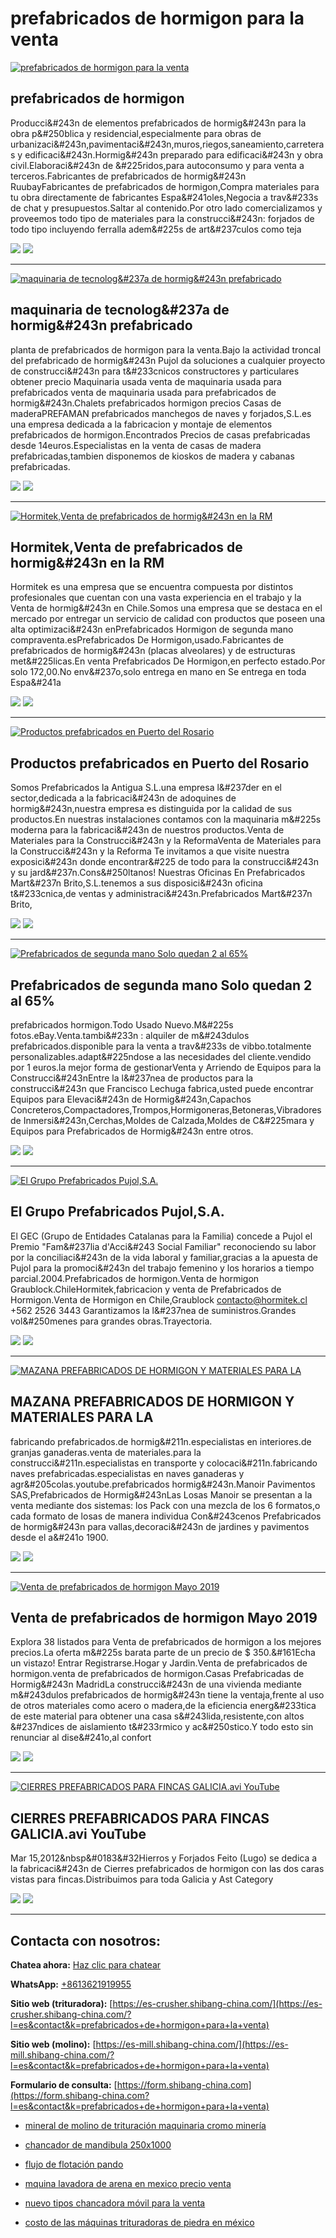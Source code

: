 # prefabricados de hormigon para la venta

<a href="https://swt.shibang-china.com/?l=es&img&k=prefabricados+de+hormigon+para+la+venta" target="_blank">![prefabricados de hormigon para la venta](http://static.shibang-china.com/all-800x300/396.jpg)</a>

## prefabricados de hormigon
Producci&#243n de elementos prefabricados de hormig&#243n para la obra p&#250blica y residencial,especialmente para obras de urbanizaci&#243n,pavimentaci&#243n,muros,riegos,saneamiento,carreteras y edificaci&#243n.Hormig&#243n preparado para edificaci&#243n y obra civil.Elaboraci&#243n de &#225ridos,para autoconsumo y para venta a terceros.Fabricantes de prefabricados de hormig&#243n RuubayFabricantes de prefabricados de hormigon,Compra materiales para tu obra directamente de fabricantes Espa&#241oles,Negocia a trav&#233s de chat y presupuestos.Saltar al contenido.Por otro lado comercializamos y proveemos todo tipo de materiales para la construcci&#243n: forjados de todo tipo incluyendo ferralla adem&#225s de art&#237culos como teja


<a href="https://whatsapp.shibangsoft.com/WhatsApp.php" target="_blank" title="WhatsApp">![](http://static.shibang-china.com/icon/whatsapp.png)</a> <a href="https://swt.shibang-china.com/?l=es&icon&k=prefabricados+de+hormigon+para+la+venta" target="_blank">![](http://static.shibang-china.com/icon/chat-es.png)</a>

---

<a href="https://swt.shibang-china.com/?l=es&img&k=prefabricados+de+hormigon+para+la+venta" target="_blank">![maquinaria de tecnolog&#237a de hormig&#243n prefabricado](http://static.shibang-china.com/all-800x300/866.jpg)</a>

## maquinaria de tecnolog&#237a de hormig&#243n prefabricado
planta de prefabricados de hormigon para la venta.Bajo la actividad troncal del prefabricado de hormig&#243n Pujol da soluciones a cualquier proyecto de construcci&#243n para t&#233cnicos constructores y particulares obtener precio Maquinaria usada venta de maquinaria usada para prefabricados venta de maquinaria usada para prefabricados de hormig&#243n.Chalets prefabricados hormigon precios Casas de maderaPREFAMAN prefabricados manchegos de naves y forjados,S.L.es una empresa dedicada a la fabricacion y montaje de elementos prefabricados de hormigon.Encontrados Precios de casas prefabricadas desde 14euros.Especialistas en la venta de casas de madera prefabricadas,tambien disponemos de kioskos de madera y cabanas prefabricadas.


<a href="https://whatsapp.shibangsoft.com/WhatsApp.php" target="_blank" title="WhatsApp">![](http://static.shibang-china.com/icon/whatsapp.png)</a> <a href="https://swt.shibang-china.com/?l=es&icon&k=prefabricados+de+hormigon+para+la+venta" target="_blank">![](http://static.shibang-china.com/icon/chat-es.png)</a>

---

<a href="https://swt.shibang-china.com/?l=es&img&k=prefabricados+de+hormigon+para+la+venta" target="_blank">![Hormitek,Venta de prefabricados de hormig&#243n en la RM](http://static.shibang-china.com/all-800x300/412.jpg)</a>

## Hormitek,Venta de prefabricados de hormig&#243n en la RM
Hormitek es una empresa que se encuentra compuesta por distintos profesionales que cuentan con una vasta experiencia en el trabajo y la Venta de hormig&#243n en Chile.Somos una empresa que se destaca en el mercado por entregar un servicio de calidad con productos que poseen una alta optimizaci&#243n enPrefabricados Hormigon de segunda mano compraventa.esPrefabricados De Hormigon,usado.Fabricantes de prefabricados de hormig&#243n (placas alveolares) y de estructuras met&#225licas.En venta Prefabricados De Hormigon,en perfecto estado.Por solo 172,00.No env&#237o,solo entrega en mano en Se entrega en toda Espa&#241a


<a href="https://whatsapp.shibangsoft.com/WhatsApp.php" target="_blank" title="WhatsApp">![](http://static.shibang-china.com/icon/whatsapp.png)</a> <a href="https://swt.shibang-china.com/?l=es&icon&k=prefabricados+de+hormigon+para+la+venta" target="_blank">![](http://static.shibang-china.com/icon/chat-es.png)</a>

---

<a href="https://swt.shibang-china.com/?l=es&img&k=prefabricados+de+hormigon+para+la+venta" target="_blank">![Productos prefabricados en Puerto del Rosario](http://static.shibang-china.com/all-800x300/515.jpg)</a>

## Productos prefabricados en Puerto del Rosario
Somos Prefabricados la Antigua S.L.una empresa l&#237der en el sector,dedicada a la fabricaci&#243n de adoquines de hormig&#243n,nuestra empresa es distinguida por la calidad de sus productos.En nuestras instalaciones contamos con la maquinaria m&#225s moderna para la fabricaci&#243n de nuestros productos.Venta de Materiales para la Construcci&#243n y la ReformaVenta de Materiales para la Construcci&#243n y la Reforma Te invitamos a que visite nuestra exposici&#243n donde encontrar&#225 de todo para la construcci&#243n y su jard&#237n.Cons&#250ltanos! Nuestras Oficinas En Prefabricados Mart&#237n Brito,S.L.tenemos a sus disposici&#243n oficina t&#233cnica,de ventas y administraci&#243n.Prefabricados Mart&#237n Brito,


<a href="https://whatsapp.shibangsoft.com/WhatsApp.php" target="_blank" title="WhatsApp">![](http://static.shibang-china.com/icon/whatsapp.png)</a> <a href="https://swt.shibang-china.com/?l=es&icon&k=prefabricados+de+hormigon+para+la+venta" target="_blank">![](http://static.shibang-china.com/icon/chat-es.png)</a>

---

<a href="https://swt.shibang-china.com/?l=es&img&k=prefabricados+de+hormigon+para+la+venta" target="_blank">![Prefabricados de segunda mano Solo quedan 2 al 65%](http://static.shibang-china.com/all-800x300/234.jpg)</a>

## Prefabricados de segunda mano Solo quedan 2 al 65%
prefabricados hormigon.Todo Usado Nuevo.M&#225s fotos.eBay.Venta.tambi&#233n : alquiler de m&#243dulos prefabricados.disponible para la venta a trav&#233s de vibbo.totalmente personalizables.adapt&#225ndose a las necesidades del cliente.vendido por 1 euros.la mejor forma de gestionarVenta y Arriendo de Equipos para la Construcci&#243nEntre la l&#237nea de productos para la construcci&#243n que Francisco Lechuga fabrica,usted puede encontrar Equipos para Elevaci&#243n de Hormig&#243n,Capachos Concreteros,Compactadores,Trompos,Hormigoneras,Betoneras,Vibradores de Inmersi&#243n,Cerchas,Moldes de Calzada,Moldes de C&#225mara y Equipos para Prefabricados de Hormig&#243n entre otros.


<a href="https://whatsapp.shibangsoft.com/WhatsApp.php" target="_blank" title="WhatsApp">![](http://static.shibang-china.com/icon/whatsapp.png)</a> <a href="https://swt.shibang-china.com/?l=es&icon&k=prefabricados+de+hormigon+para+la+venta" target="_blank">![](http://static.shibang-china.com/icon/chat-es.png)</a>

---

<a href="https://swt.shibang-china.com/?l=es&img&k=prefabricados+de+hormigon+para+la+venta" target="_blank">![El Grupo Prefabricados Pujol,S.A.](http://static.shibang-china.com/all-800x300/25.jpg)</a>

## El Grupo Prefabricados Pujol,S.A.
El GEC (Grupo de Entidades Catalanas para la Familia) concede a Pujol el Premio "Fam&#237lia d'Acci&#243 Social Familiar" reconociendo su labor por la conciliaci&#243n de la vida laboral y familiar,gracias a la apuesta de Pujol para la promoci&#243n del trabajo femenino y los horarios a tiempo parcial.2004.Prefabricados de hormigon.Venta de hormigon Graublock.ChileHormitek,fabricacion y venta de Prefabricados de Hormigon.Venta de Hormigon en Chile,Graublock contacto@hormitek.cl +562 2526 3443 Garantizamos la l&#237nea de suministros.Grandes vol&#250menes para grandes obras.Trayectoria.


<a href="https://whatsapp.shibangsoft.com/WhatsApp.php" target="_blank" title="WhatsApp">![](http://static.shibang-china.com/icon/whatsapp.png)</a> <a href="https://swt.shibang-china.com/?l=es&icon&k=prefabricados+de+hormigon+para+la+venta" target="_blank">![](http://static.shibang-china.com/icon/chat-es.png)</a>

---

<a href="https://swt.shibang-china.com/?l=es&img&k=prefabricados+de+hormigon+para+la+venta" target="_blank">![MAZANA PREFABRICADOS DE HORMIGON Y MATERIALES PARA LA](http://static.shibang-china.com/all-800x300/1305.jpg)</a>

## MAZANA PREFABRICADOS DE HORMIGON Y MATERIALES PARA LA
fabricando prefabricados.de hormig&#211n.especialistas en interiores.de granjas ganaderas.venta de materiales.para la construcci&#211n.especialistas en transporte y colocaci&#211n.fabricando naves prefabricadas.especialistas en naves ganaderas y agr&#205colas.youtube.prefabricados hormig&#243n.Manoir Pavimentos SAS,Prefabricados de Hormig&#243nLas Losas Manoir se presentan a la venta mediante dos sistemas: los Pack con una mezcla de los 6 formatos,o cada formato de losas de manera individua Con&#243cenos Prefabricados de hormig&#243n para vallas,decoraci&#243n de jardines y pavimentos desde el a&#241o 1900.


<a href="https://whatsapp.shibangsoft.com/WhatsApp.php" target="_blank" title="WhatsApp">![](http://static.shibang-china.com/icon/whatsapp.png)</a> <a href="https://swt.shibang-china.com/?l=es&icon&k=prefabricados+de+hormigon+para+la+venta" target="_blank">![](http://static.shibang-china.com/icon/chat-es.png)</a>

---

<a href="https://swt.shibang-china.com/?l=es&img&k=prefabricados+de+hormigon+para+la+venta" target="_blank">![Venta de prefabricados de hormigon Mayo 2019](http://static.shibang-china.com/all-800x300/255.jpg)</a>

## Venta de prefabricados de hormigon Mayo 2019
Explora 38 listados para Venta de prefabricados de hormigon a los mejores precios.La oferta m&#225s barata parte de un precio de $ 350.&#161Echa un vistazo! Entrar Registrarse.Hogar y Jardin.Venta de prefabricados de hormigon.venta de prefabricados de hormigon.Casas Prefabricadas de Hormig&#243n MadridLa construcci&#243n de una vivienda mediante m&#243dulos prefabricados de hormig&#243n tiene la ventaja,frente al uso de otros materiales como acero o madera,de la eficiencia energ&#233tica de este material para obtener una casa s&#243lida,resistente,con altos &#237ndices de aislamiento t&#233rmico y ac&#250stico.Y todo esto sin renunciar al dise&#241o,al confort


<a href="https://whatsapp.shibangsoft.com/WhatsApp.php" target="_blank" title="WhatsApp">![](http://static.shibang-china.com/icon/whatsapp.png)</a> <a href="https://swt.shibang-china.com/?l=es&icon&k=prefabricados+de+hormigon+para+la+venta" target="_blank">![](http://static.shibang-china.com/icon/chat-es.png)</a>

---

<a href="https://swt.shibang-china.com/?l=es&img&k=prefabricados+de+hormigon+para+la+venta" target="_blank">![CIERRES PREFABRICADOS PARA FINCAS GALICIA.avi YouTube](http://static.shibang-china.com/all-800x300/39.jpg)</a>

## CIERRES PREFABRICADOS PARA FINCAS GALICIA.avi YouTube
Mar 15,2012&nbsp&#0183&#32Hierros y Forjados Feito (Lugo) se dedica a la fabricaci&#243n de Cierres prefabricados de hormigon con las dos caras vistas para fincas.Distribuimos para toda Galicia y Ast Category

<a href="https://whatsapp.shibangsoft.com/WhatsApp.php" target="_blank" title="WhatsApp">![](http://static.shibang-china.com/icon/whatsapp.png)</a> <a href="https://swt.shibang-china.com/?l=es&icon&k=prefabricados+de+hormigon+para+la+venta" target="_blank">![](http://static.shibang-china.com/icon/chat-es.png)</a>

---
## Contacta con nosotros:

**Chatea ahora:** [Haz clic para chatear](https://swt.shibang-china.com?l=es&contact&k=prefabricados+de+hormigon+para+la+venta)

**WhatsApp:**  [+8613621919955](https://whatsapp.shibangsoft.com/WhatsApp.php)

**Sitio web (trituradora):** [https://es-crusher.shibang-china.com/](https://es-crusher.shibang-china.com/?l=es&contact&k=prefabricados+de+hormigon+para+la+venta)

**Sitio web (molino):** [https://es-mill.shibang-china.com/](https://es-mill.shibang-china.com/?l=es&contact&k=prefabricados+de+hormigon+para+la+venta)

**Formulario de consulta:** [https://form.shibang-china.com](https://form.shibang-china.com?l=es&contact&k=prefabricados+de+hormigon+para+la+venta)

* [mineral de molino de trituración maquinaria cromo minería](../94/mineral%20de%20molino%20de%20trituraci%C3%B3n%20maquinaria%20cromo%20miner%C3%ADa.md)

* [chancador de mandibula 250x1000](../90/chancador%20de%20mandibula%20250x1000.md)

* [flujo de flotación pando](../90/flujo%20de%20flotaci%C3%B3n%20pando.md)

* [mquina lavadora de arena en mexico precio venta](../94/mquina%20lavadora%20de%20arena%20en%20mexico%20precio%20venta.md)

* [nuevo tipos chancadora móvil para la venta](../90/nuevo%20tipos%20chancadora%20m%C3%B3vil%20para%20la%20venta.md)

* [costo de las máquinas trituradoras de piedra en méxico](../93/costo%20de%20las%20m%C3%A1quinas%20trituradoras%20de%20piedra%20en%20m%C3%A9xico.md)